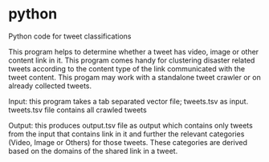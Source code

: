 python
======

Python code for tweet classifications

This program helps to determine whether a tweet has video, image or other content link in it.
This program comes handy for clustering disaster related tweets according to the content type of the link communicated
with the tweet content. This progam may work with a standalone tweet crawler or on already collected tweets.

Input: this program takes a tab separated vector file; tweets.tsv as input. tweets.tsv file contains all crawled tweets

Output: this produces output.tsv file as output which contains only tweets from the input that contains link in it and
further the relevant categories (Video, Image  or Others) for those tweets. These categories are derived based on the
domains of the shared link in a tweet. 
